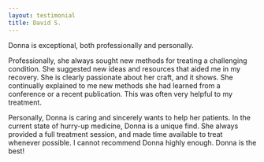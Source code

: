 ```yaml
---
layout: testimonial
title: David S.
---
```


Donna is exceptional, both professionally and personally. 

Professionally, she always sought new methods for treating a challenging condition. She suggested new ideas and resources that aided me in my recovery. She is clearly passionate about her craft, and it shows. She continually explained to me new methods she had learned from a conference or a recent publication. This was often very helpful to my treatment. 

Personally, Donna is caring and sincerely wants to help her patients. In the current state of hurry-up medicine, Donna is a unique find. She always provided a full treatment session, and made time available to treat whenever possible. I cannot recommend Donna highly enough. Donna is the best!